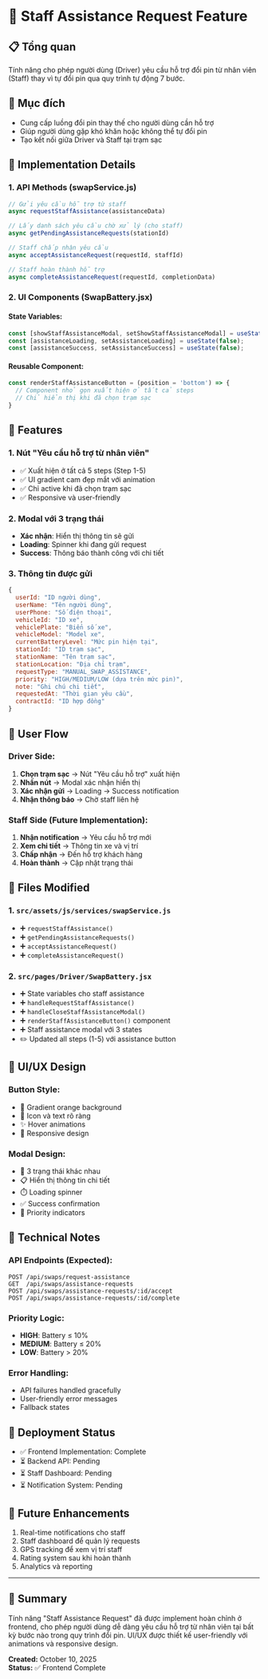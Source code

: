 # 🤝 Staff Assistance Request Feature

## 📋 Tổng quan
Tính năng cho phép người dùng (Driver) yêu cầu hỗ trợ đổi pin từ nhân viên (Staff) thay vì tự đổi pin qua quy trình tự động 7 bước.

## 🎯 Mục đích
- Cung cấp luồng đổi pin thay thế cho người dùng cần hỗ trợ
- Giúp người dùng gặp khó khăn hoặc không thể tự đổi pin
- Tạo kết nối giữa Driver và Staff tại trạm sạc

## 🔧 Implementation Details

### 1. API Methods (swapService.js)
```javascript
// Gửi yêu cầu hỗ trợ từ staff
async requestStaffAssistance(assistanceData)

// Lấy danh sách yêu cầu chờ xử lý (cho staff)
async getPendingAssistanceRequests(stationId)

// Staff chấp nhận yêu cầu
async acceptAssistanceRequest(requestId, staffId)

// Staff hoàn thành hỗ trợ
async completeAssistanceRequest(requestId, completionData)
```

### 2. UI Components (SwapBattery.jsx)

#### State Variables:
```javascript
const [showStaffAssistanceModal, setShowStaffAssistanceModal] = useState(false);
const [assistanceLoading, setAssistanceLoading] = useState(false);
const [assistanceSuccess, setAssistanceSuccess] = useState(false);
```

#### Reusable Component:
```javascript
const renderStaffAssistanceButton = (position = 'bottom') => {
  // Component nhỏ gọn xuất hiện ở tất cả steps
  // Chỉ hiển thị khi đã chọn trạm sạc
}
```

## 🚀 Features

### 1. Nút "Yêu cầu hỗ trợ từ nhân viên"
- ✅ Xuất hiện ở tất cả 5 steps (Step 1-5)
- ✅ UI gradient cam đẹp mắt với animation
- ✅ Chỉ active khi đã chọn trạm sạc
- ✅ Responsive và user-friendly

### 2. Modal với 3 trạng thái
- **Xác nhận**: Hiển thị thông tin sẽ gửi
- **Loading**: Spinner khi đang gửi request
- **Success**: Thông báo thành công với chi tiết

### 3. Thông tin được gửi
```javascript
{
  userId: "ID người dùng",
  userName: "Tên người dùng", 
  userPhone: "Số điện thoại",
  vehicleId: "ID xe",
  vehiclePlate: "Biển số xe",
  vehicleModel: "Model xe",
  currentBatteryLevel: "Mức pin hiện tại",
  stationId: "ID trạm sạc",
  stationName: "Tên trạm sạc",
  stationLocation: "Địa chỉ trạm",
  requestType: "MANUAL_SWAP_ASSISTANCE",
  priority: "HIGH/MEDIUM/LOW (dựa trên mức pin)",
  note: "Ghi chú chi tiết",
  requestedAt: "Thời gian yêu cầu",
  contractId: "ID hợp đồng"
}
```

## 🔄 User Flow

### Driver Side:
1. **Chọn trạm sạc** → Nút "Yêu cầu hỗ trợ" xuất hiện
2. **Nhấn nút** → Modal xác nhận hiển thị
3. **Xác nhận gửi** → Loading → Success notification
4. **Nhận thông báo** → Chờ staff liên hệ

### Staff Side (Future Implementation):
1. **Nhận notification** → Yêu cầu hỗ trợ mới
2. **Xem chi tiết** → Thông tin xe và vị trí
3. **Chấp nhận** → Đến hỗ trợ khách hàng
4. **Hoàn thành** → Cập nhật trạng thái

## 📁 Files Modified

### 1. `src/assets/js/services/swapService.js`
- ➕ `requestStaffAssistance()`
- ➕ `getPendingAssistanceRequests()`
- ➕ `acceptAssistanceRequest()`
- ➕ `completeAssistanceRequest()`

### 2. `src/pages/Driver/SwapBattery.jsx`
- ➕ State variables cho staff assistance
- ➕ `handleRequestStaffAssistance()`
- ➕ `handleCloseStaffAssistanceModal()`
- ➕ `renderStaffAssistanceButton()` component
- ➕ Staff assistance modal với 3 states
- ✏️ Updated all steps (1-5) với assistance button

## 🎨 UI/UX Design

### Button Style:
- 🧡 Gradient orange background
- 🤝 Icon và text rõ ràng
- ✨ Hover animations
- 📱 Responsive design

### Modal Design:
- 🌟 3 trạng thái khác nhau
- 📋 Hiển thị thông tin chi tiết
- ⏱️ Loading spinner
- ✅ Success confirmation
- 🎯 Priority indicators

## 🔧 Technical Notes

### API Endpoints (Expected):
```
POST /api/swaps/request-assistance
GET  /api/swaps/assistance-requests
POST /api/swaps/assistance-requests/:id/accept
POST /api/swaps/assistance-requests/:id/complete
```

### Priority Logic:
- **HIGH**: Battery ≤ 10%
- **MEDIUM**: Battery ≤ 20%
- **LOW**: Battery > 20%

### Error Handling:
- API failures handled gracefully
- User-friendly error messages
- Fallback states

## 🚀 Deployment Status
- ✅ Frontend Implementation: Complete
- ⏳ Backend API: Pending
- ⏳ Staff Dashboard: Pending
- ⏳ Notification System: Pending

## 📝 Future Enhancements
1. Real-time notifications cho staff
2. Staff dashboard để quản lý requests
3. GPS tracking để xem vị trí staff
4. Rating system sau khi hoàn thành
5. Analytics và reporting

---

## 🤝 Summary
Tính năng "Staff Assistance Request" đã được implement hoàn chỉnh ở frontend, cho phép người dùng dễ dàng yêu cầu hỗ trợ từ nhân viên tại bất kỳ bước nào trong quy trình đổi pin. UI/UX được thiết kế user-friendly với animations và responsive design.

**Created:** October 10, 2025  
**Status:** ✅ Frontend Complete